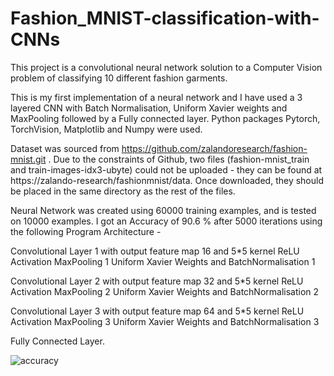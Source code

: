 # Fashion_MNIST-classification-with-CNNs

This project is a convolutional neural network solution to a Computer Vision problem of classifying 10 different fashion garments.

This is my first implementation of a neural network and I have used a 3 layered CNN with Batch Normalisation, Uniform Xavier weights and MaxPooling followed by a Fully connected layer. Python packages Pytorch, TorchVision, Matplotlib and Numpy were used.

Dataset was sourced from https://github.com/zalandoresearch/fashion-mnist.git . Due to the constraints of Github, two files (fashion-mnist_train and train-images-idx3-ubyte) could not be uploaded - they can be found at https://zalando-research/fashionmnist/data. Once downloaded, they should be placed in the same directory as the rest of the files.

Neural Network was created using 60000 training examples, and is tested on 10000 examples.
I got an Accuracy of 90.6 % after 5000 iterations using the following Program Architecture -

Convolutional Layer 1 with output feature map 16 and 5*5 kernel ReLU Activation MaxPooling 1 Uniform Xavier Weights and BatchNormalisation 1

Convolutional Layer 2 with output feature map 32 and 5*5 kernel ReLU Activation MaxPooling 2 Uniform Xavier Weights and BatchNormalisation 2

Convolutional Layer 3 with output feature map 64 and 5*5 kernel ReLU Activation MaxPooling 3 Uniform Xavier Weights and BatchNormalisation 3

Fully Connected Layer.

![accuracy](https://user-images.githubusercontent.com/39323227/62389518-a416ae00-b57d-11e9-99e7-9103d6970776.JPG)
